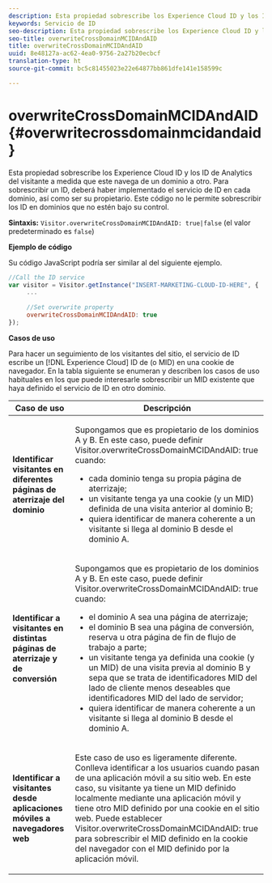 ```yaml
---
description: Esta propiedad sobrescribe los Experience Cloud ID y los ID de Analytics del visitante a medida que este navega de un dominio a otro. Para sobrescribir un ID, deberá haber implementado el servicio de ID en cada dominio, así como ser su propietario. Este código no le permite sobrescribir los ID en dominios que no estén bajo su control.
keywords: Servicio de ID
seo-description: Esta propiedad sobrescribe los Experience Cloud ID y los ID de Analytics del visitante a medida que este navega de un dominio a otro. Para sobrescribir un ID, deberá haber implementado el servicio de ID en cada dominio, así como ser su propietario. Este código no le permite sobrescribir los ID en dominios que no estén bajo su control.
seo-title: overwriteCrossDomainMCIDAndAID
title: overwriteCrossDomainMCIDAndAID
uuid: 8e48127a-ac62-4ea0-9756-2a27b20ecbcf
translation-type: ht
source-git-commit: bc5c81455023e22e64877bb861dfe141e158599c

---
```



# overwriteCrossDomainMCIDAndAID{#overwritecrossdomainmcidandaid}

Esta propiedad sobrescribe los Experience Cloud ID y los ID de Analytics del visitante a medida que este navega de un dominio a otro. Para sobrescribir un ID, deberá haber implementado el servicio de ID en cada dominio, así como ser su propietario. Este código no le permite sobrescribir los ID en dominios que no estén bajo su control.

**Sintaxis:** `Visitor.overwriteCrossDomainMCIDAndAID: true|false` (el valor predeterminado es `false`)

**Ejemplo de código**

Su código JavaScript podría ser similar al del siguiente ejemplo.

```js
//Call the ID service 
var visitor = Visitor.getInstance("INSERT-MARKETING-CLOUD-ID-HERE", { 
     ... 
 
     //Set overwrite property 
     overwriteCrossDomainMCIDAndAID: true 
}); 
```

**Casos de uso**

Para hacer un seguimiento de los visitantes del sitio, el servicio de ID escribe un [!DNL Experience Cloud] ID de (o MID) en una cookie de navegador. En la tabla siguiente se enumeran y describen los casos de uso habituales en los que puede interesarle sobrescribir un MID existente que haya definido el servicio de ID en otro dominio.

<table id="table_FC1AF6551D6646E0BF1C4FB7C1316EBB"> 
 <thead> 
  <tr> 
   <th colname="col1" class="entry"> Caso de uso </th> 
   <th colname="col2" class="entry"> Descripción </th> 
  </tr> 
 </thead>
 <tbody> 
  <tr> 
   <td colname="col1"> <p> <b>Identificar visitantes en diferentes páginas de aterrizaje del dominio</b> </p> </td> 
   <td colname="col2"> <p>Supongamos que es propietario de los dominios A y B. En este caso, puede definir <span class="codeph">Visitor.overwriteCrossDomainMCIDAndAID: true</span> cuando: </p> <p> 
     <ul id="ul_FB4704BFE7134F1688E34BF1A36627B7"> 
      <li id="li_FF71FD1FB9DD4702B675A140FAD2B481">cada dominio tenga su propia página de aterrizaje; </li> 
      <li id="li_78F75469D32D473B93148B46D35E67F1">un visitante tenga ya una cookie (y un MID) definida de una visita anterior al dominio B; </li> 
      <li id="li_305CE5138EEB43D3BF9CE38D1E7FFA04">quiera identificar de manera coherente a un visitante si llega al dominio B desde el dominio A. </li> 
     </ul> </p> </td> 
  </tr> 
  <tr> 
   <td colname="col1"> <p> <b>Identificar a visitantes en distintas páginas de aterrizaje y de conversión</b> </p> </td> 
   <td colname="col2"> <p>Supongamos que es propietario de los dominios A y B. En este caso, puede definir <span class="codeph">Visitor.overwriteCrossDomainMCIDAndAID: true</span> cuando: </p> 
    <ul id="ul_7BEBFD523A2F47AFB6963536E43692D0"> 
     <li id="li_71586080489340E2A6C0B263F231E3DE">el dominio A sea una página de aterrizaje; </li> 
     <li id="li_4E3D3CB380EE4F1BAC4CD752194AE8DE">el dominio B sea una página de conversión, reserva u otra página de fin de flujo de trabajo a parte; </li> 
     <li id="li_FB393B16CFAC4D2D9B2328EBA4573C1A">un visitante tenga ya definida una cookie (y un MID) de una visita previa al dominio B y sepa que se trata de identificadores MID del lado de cliente menos deseables que identificadores MID del lado de servidor; </li> 
     <li id="li_36FC138530A4476A995C0F9FD73C41DE">quiera identificar de manera coherente a un visitante si llega al dominio B desde el dominio A. </li> 
    </ul> </td> 
  </tr> 
  <tr> 
   <td colname="col1"> <p> <b>Identificar a visitantes desde aplicaciones móviles a navegadores web</b> </p> </td> 
   <td colname="col2"> <p>Este caso de uso es ligeramente diferente. Conlleva identificar a los usuarios cuando pasan de una aplicación móvil a su sitio web. En este caso, su visitante ya tiene un MID definido localmente mediante una aplicación móvil y tiene otro MID definido por una cookie en el sitio web. Puede establecer <span class="codeph">Visitor.overwriteCrossDomainMCIDAndAID: true</span> para sobrescribir el MID definido en la cookie del navegador con el MID definido por la aplicación móvil. </p> </td> 
  </tr> 
 </tbody> 
</table>

